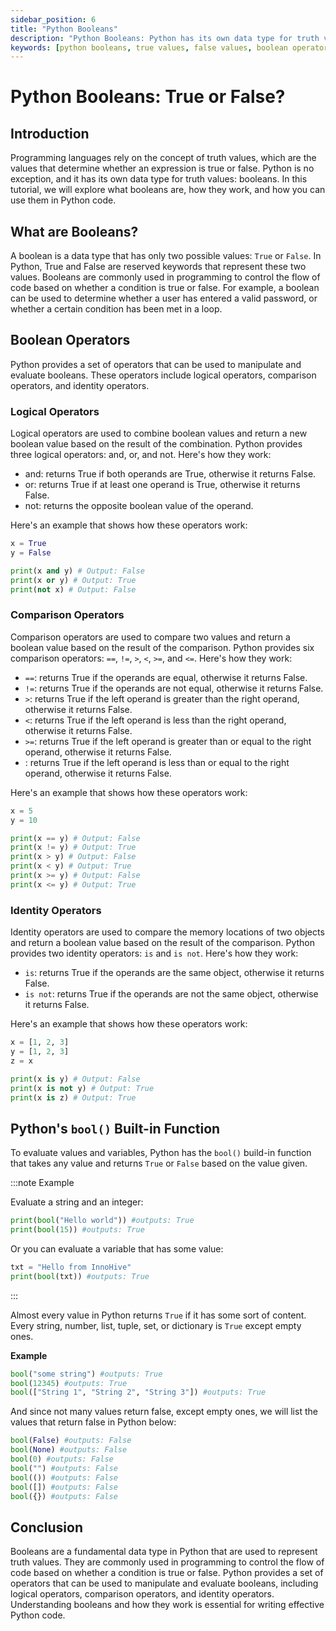 ```yaml
---
sidebar_position: 6
title: "Python Booleans"
description: "Python Booleans: Python has its own data type for truth values: booleans. In this tutorial, we will explore what booleans are, how they work, and how you can use them in Python code."
keywords: [python booleans, true values, false values, boolean operators]
---
```


# Python Booleans: True or False?

## Introduction

Programming languages rely on the concept of truth values, which are the values that determine whether an expression is true or false. Python is no exception, and it has its own data type for truth values: booleans. In this tutorial, we will explore what booleans are, how they work, and how you can use them in Python code.

## What are Booleans?

A boolean is a data type that has only two possible values: `True` or `False`. In Python, True and False are reserved keywords that represent these two values. Booleans are commonly used in programming to control the flow of code based on whether a condition is true or false. For example, a boolean can be used to determine whether a user has entered a valid password, or whether a certain condition has been met in a loop.

## Boolean Operators

Python provides a set of operators that can be used to manipulate and evaluate booleans. These operators include logical operators, comparison operators, and identity operators.

### Logical Operators

Logical operators are used to combine boolean values and return a new boolean value based on the result of the combination. Python provides three logical operators: and, or, and not. Here's how they work:

- and: returns True if both operands are True, otherwise it returns False.
- or: returns True if at least one operand is True, otherwise it returns False.
- not: returns the opposite boolean value of the operand.

Here's an example that shows how these operators work:

```python
x = True
y = False

print(x and y) # Output: False
print(x or y) # Output: True
print(not x) # Output: False
```

### Comparison Operators

Comparison operators are used to compare two values and return a boolean value based on the result of the comparison. Python provides six comparison operators: `==`, `!=`, `>`, `<`, `>=`, and `<=`. Here's how they work:

- `==`: returns True if the operands are equal, otherwise it returns False.
- `!=`: returns True if the operands are not equal, otherwise it returns False.
- `>`: returns True if the left operand is greater than the right operand, otherwise it returns False.
- `<`: returns True if the left operand is less than the right operand, otherwise it returns False.
- `>=`: returns True if the left operand is greater than or equal to the right operand, otherwise it returns False.
- : returns True if the left operand is less than or equal to the right operand, otherwise it returns False.

Here's an example that shows how these operators work:

```python
x = 5
y = 10

print(x == y) # Output: False
print(x != y) # Output: True
print(x > y) # Output: False
print(x < y) # Output: True
print(x >= y) # Output: False
print(x <= y) # Output: True
```

### Identity Operators

Identity operators are used to compare the memory locations of two objects and return a boolean value based on the result of the comparison. Python provides two identity operators: `is` and `is not`. Here's how they work:

- `is`: returns True if the operands are the same object, otherwise it returns False.
- `is not`: returns True if the operands are not the same object, otherwise it returns False.

Here's an example that shows how these operators work:

```python
x = [1, 2, 3]
y = [1, 2, 3]
z = x

print(x is y) # Output: False
print(x is not y) # Output: True
print(x is z) # Output: True
```

## Python's `bool()` Built-in Function
To evaluate values and variables, Python has the `bool()` build-in function that takes any value and returns `True` or `False` based on the value given.

:::note Example

Evaluate a string and an integer:
```python
print(bool("Hello world")) #outputs: True
print(bool(15)) #outputs: True
```
Or you can evaluate a variable that has some value:
```python
txt = "Hello from InnoHive"
print(bool(txt)) #outputs: True
```
:::

Almost every value in Python returns `True` if it has some sort of content. Every string, number, list, tuple, set, or dictionary is `True` except empty ones.

**Example**
```python
bool("some string") #outputs: True
bool(12345) #outputs: True
bool(["String 1", "String 2", "String 3"]) #outputs: True
```

And since not many values return false, except empty ones, we will list the values that return false in Python below:
```python
bool(False) #outputs: False
bool(None) #outputs: False
bool(0) #outputs: False
bool("") #outputs: False
bool(()) #outputs: False
bool([]) #outputs: False
bool({}) #outputs: False
```

## Conclusion

Booleans are a fundamental data type in Python that are used to represent truth values. They are commonly used in programming to control the flow of code based on whether a condition is true or false. Python provides a set of operators that can be used to manipulate and evaluate booleans, including logical operators, comparison operators, and identity operators. Understanding booleans and how they work is essential for writing effective Python code.